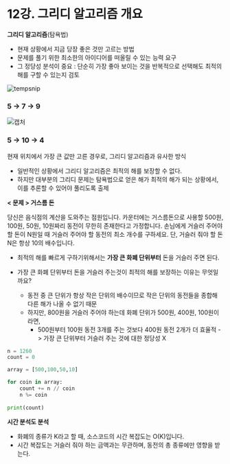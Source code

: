 # 12강. 그리디 알고리즘 개요



**그리디 알고리즘**(탐욕법)

* 현재 상황에서 지금 당장 좋은 것만 고르는 방법
* 문제를 풀기 위한 최소한의 아이디어를 떠올릴 수 있는 능력 요구
* 그 정당성 분석이 중요 : 단순히 가장 좋아 보이는 것을 반복적으로 선택해도 최적의 해를 구할 수 있는지 검토

![tempsnip](C:\Users\A\Desktop\tempsnip.png)

### 5 -> 7 -> 9

![캡처](C:\Users\A\Desktop\캡처.PNG)

### 5 -> 10 -> 4

현재 위치에서 가장 큰 값만 고른 경우로, 그리디 알고리즘과 유사한 방식



* 일반적인 상황에서 그리디 알고리즘은 최적의 해를 보장할 수 없다.
* 하지만 대부분의 그리디 문제는 탐욕법으로 얻은 해가 최적의 해가 되는 상황에서, 이를 추론할 수 있어야 풀리도록 출제 



**< 문제 > 거스름 돈**

당신은 음식점의 계산을 도와주는 점원입니다. 카운터에는 거스름돈으로 사용할 500원, 100원, 50원, 10원짜리 동전이 무한히 존재한다고 가정합니다. 손님에게 거슬러 주어야 할 돈이 N원일 때 거슬러 주어야 할 동전의 최소 개수를 구하세요. 단, 거슬러 줘야 할 돈 N은 항상 10의 배수입니다.

* 최적의 해를 빠르게 구하기위해서는 **가장 큰 화폐 단위부터** 돈을 거슬러 주면 된다.



* 가장 큰 화폐 단위부터 돈을 거슬러 주는것이 최적의 해를 보장하는 이유는 무엇일까요?
  * 동전 중 큰 단위가 항상 작은 단위의 배수이므로 작은 단위의 동전들을 종합해 다른 해가 나올 수 없기 때문
  * 하지만, 800원을 거슬러 주어야 하는데 화폐 단위가 500원, 400원, 100원이라면,
    * 500원부터 100원 동전 3개를 주는 것보다 400원 동전 2개가 더 효율적 -> 가장 큰 단위부터 거슬러 주는 것에 대한 정당성 X



```python
n = 1260
count = 0

array = [500,100,50,10]

for coin in array:
    count += n // coin
    n %= coin
    
print(count)
```

**시간 분석도 분석**

- 화폐의 종류가 K라고 할 때, 소스코드의 시간 복잡도는 O(K)입니다.
- 시간 복잡도는 거슬러 줘야 하는 금액과는 무관하며, 동전의 총 종류에만 영향을 받는다.